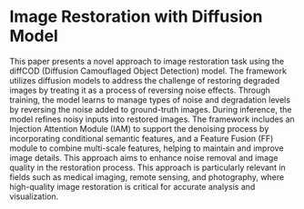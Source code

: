 # Image Restoration with Diffusion Model
This paper presents a novel approach to image restoration task using the diffCOD (Diffusion Camouflaged Object Detection) model. The framework utilizes diffusion models to address the challenge of restoring degraded images by treating it as a process of reversing noise effects. Through training, the model learns to manage types of noise and degradation levels by reversing the noise added to ground-truth images. During inference, the model refines noisy inputs into restored images. The framework includes an Injection Attention Module (IAM) to support the denoising process by incorporating conditional semantic features, and a Feature Fusion (FF) module to combine multi-scale features, helping to maintain and improve image details. This approach aims to enhance noise removal and image quality in the restoration process. This approach is particularly relevant in fields such as medical imaging, remote sensing, and photography, where high-quality image restoration is critical for accurate analysis and visualization.


